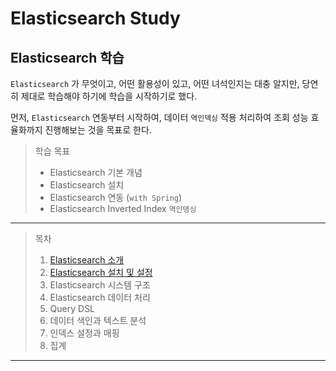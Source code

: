 # Elasticsearch Study

## Elasticsearch 학습
`Elasticsearch` 가 무엇이고, 어떤 활용성이 있고, 어떤 녀석인지는 대충 알지만, 
당연히 제대로 학습해야 하기에 학습을 시작하기로 했다.

먼저, `Elasticsearch` 연동부터 시작하여, 데이터 `역인덱싱` 적용 처리하여 조회 
성능 효율화까지 진행해보는 것을 목표로 한다.

> 학습 목표
> - Elasticsearch 기본 개념
> - Elasticsearch 설치
> - Elasticsearch 연동 (`with Spring`)
> - Elasticsearch Inverted Index `역인뎅싱`

---

> 목차
> 1. [Elasticsearch 소개](./01_study_es.md)
> 2. [Elasticsearch 설치 및 설정](./02_study_es.md)
> 3. Elasticsearch 시스템 구조
> 4. Elasticsearch 데이터 처리
> 5. Query DSL
> 6. 데이터 색인과 텍스트 분석
> 7. 인덱스 설정과 매핑
> 8. 집계

---
